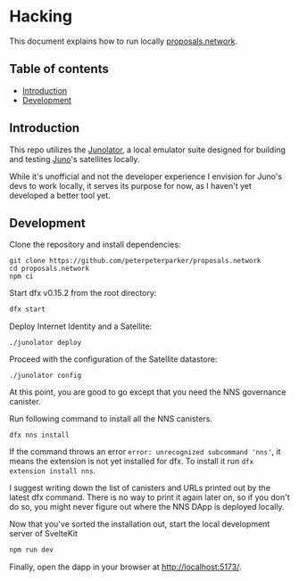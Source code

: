 # Hacking

This document explains how to run locally [proposals.network](https://proposals.network).

## Table of contents

- [Introduction](#introduction)
- [Development](#development)

## Introduction

This repo utilizes the [Junolator](https://github.com/junobuild/emulator), a local emulator suite designed for building and testing [Juno](https://juno.build)'s satellites locally.

While it's unofficial and not the developer experience I envision for Juno's devs to work locally, it serves its purpose for now, as I haven't yet developed a better tool yet.

## Development

Clone the repository and install dependencies:

```
git clone https://github.com/peterpeterparker/proposals.network
cd proposals.network
npm ci
```

Start dfx v0.15.2 from the root directory:

```bash
dfx start
```

Deploy Internet Identity and a Satellite:

```
./junolator deploy
```

Proceed with the configuration of the Satellite datastore:

```
./junolator config
```

At this point, you are good to go except that you need the NNS governance canister.

Run following command to install all the NNS canisters.

```
dfx nns install
```

If the command throws an error `error: unrecognized subcommand 'nns'`, it means the extension is not yet installed for dfx.
To install it run `dfx extension install nns`.

I suggest writing down the list of canisters and URLs printed out by the latest dfx command.
There is no way to print it again later on, so if you don't do so, you might never figure out where the NNS DApp is deployed locally.

Now that you've sorted the installation out, start the local development server of SvelteKit

```bash
npm run dev
```

Finally, open the dapp in your browser at [http://localhost:5173/](http://localhost:5173/).
